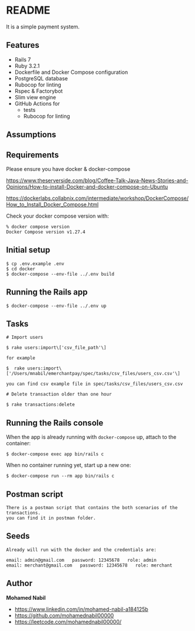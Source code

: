 # README

It is a simple payment system.

## Features
* Rails 7
* Ruby 3.2.1
* Dockerfile and Docker Compose configuration
* PostgreSQL database
* Rubocop for linting
* Rspec & Factorybot
* Slim view engine
* GitHub Actions for
  * tests
  * Rubocop for linting

## Assumptions

## Requirements

Please ensure you have docker & docker-compose

https://www.theserverside.com/blog/Coffee-Talk-Java-News-Stories-and-Opinions/How-to-install-Docker-and-docker-compose-on-Ubuntu

https://dockerlabs.collabnix.com/intermediate/workshop/DockerCompose/How_to_Install_Docker_Compose.html

Check your docker compose version with:
```
% docker compose version
Docker Compose version v1.27.4
```

## Initial setup
```
$ cp .env.example .env
$ cd docker
$ docker-compose --env-file ../.env build
```

## Running the Rails app
```
$ docker-compose --env-file ../.env up
```

## Tasks
```
# Import users

$ rake users:import\['csv_file_path'\]

for example

$  rake users:import\['/Users/mnabil/emerchantpay/spec/tasks/csv_files/users_csv.csv'\]

you can find csv example file in spec/tasks/csv_files/users_csv.csv

# Delete transaction older than one hour

$ rake transactions:delete
```

## Running the Rails console
When the app is already running with `docker-compose` up, attach to the container:
```
$ docker-compose exec app bin/rails c
```
When no container running yet, start up a new one:
```
$ docker-compose run --rm app bin/rails c
```
## Postman script
```
There is a postman script that contains the both scenarios of the transactions.
you can find it in postman folder.
```

## Seeds
```
Already will run with the docker and the credentials are:

email: admin@gmail.com   password: 12345678   role: admin
email: merchant@gmail.com   password: 12345678   role: merchant
```
## Author

**Mohamed Nabil**

- <https://www.linkedin.com/in/mohamed-nabil-a184125b>
- <https://github.com/mohamednabil00000>
- <https://leetcode.com/mohamednabil00000/>
